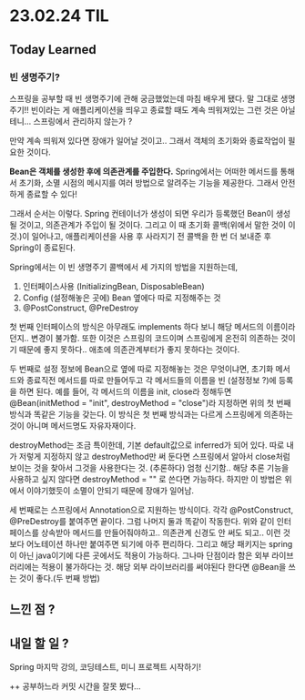 # 23.02.24 TIL
## Today Learned

### 빈 생명주기?

스프링을 공부할 때 빈 생명주기에 관해 궁금했었는데 마침 배우게 됐다. 말 그대로 생명주기!! 빈이라는 게 애플리케이션을 띄우고
종료할 때도 계속 띄워져있는 그런 것은 아닐 테니... 스프링에서 관리하지 않는가 ?

만약 계속 띄워져 있다면 장애가 일어날 것이고.. 그래서 객체의 초기화와 종료작업이 필요한 것이다.

**Bean은 객체를 생성한 후에 의존관계를 주입한다.** Spring에서는 어떠한 메서드를 통해서 초기화, 소멸 시점의 메시지를 여러 방법으로
알려주는 기능을 제공한다. 그래서 안전하게 종료할 수 있다!


그래서 순서는 이렇다. Spring 컨테이너가 생성이 되면 우리가 등록했던 Bean이 생성될 것이고, 의존관계가 주입이 될 것이다. 그리고 이 때
초기화 콜백(위에서 말한 것이 이것.)이 일어나고, 애플리케이션을 사용 후 사라지기 전 콜백을 한 번 더 보내준 후 Spring이 종료된다.


Spring에서는 이 빈 생명주기 콜백에서 세 가지의 방법을 지원하는데,
1. 인터페이스사용 (InitializingBean, DisposableBean)
2. Config (설정해놓은 곳에) Bean 옆에다 따로 지정해주는 것
3. @PostConstruct, @PreDestroy

첫 번째 인터페이스의 방식은 아무래도 implements 하다 보니 해당 메서드의 이름이라던지.. 변경이 불가함. 또한 이것은 스프링의
코드이며 스프링에게 온전히 의존하는 것이기 때문에 좋지 못하다.. 애초에 의존관계부터가 좋지 못하다는 것이다. 

두 번째로 설정 정보에 Bean으로 옆에 따로 지정해놓는 것은 무엇이냐면, 초기화 메서드와 종료직전 메서드를 따로 만들어두고
각 메서드들의 이름을 빈 (설정정보 ?)에 등록을 하면 된다. 예를 들어, 각 메서드의 이름을 init, close라 정해두면
@Bean(initMethod = "init", destroyMethod = "close")라 지정하면 위의 첫 번째 방식과 똑같은 기능을 갖는다.
이 방식은 첫 번째 방식과는 다르게 스프링에게 의존하는 것이 아니며 메서드명도 자유자재이다.

destroyMethod는 조금 특이한데, 기본 default값으로 inferred가 되어 있다. 따로 내가 저렇게 지정하지 않고 destroyMethod만 써 둔다면
스프링에서 알아서 close처럼 보이는 것을 찾아서 그것을 사용한다는 것. (추론하다) 엄청 신기함.. 해당 추론 기능을 사용하고 싶지 않다면
destroyMethod = "" 로 쓴다면 가능하다. 하지만 이 방법은 위에서 이야기했듯이 소멸이 안되기 때문에 장애가 일어남.

세 번째로는 스프링에서 Annotation으로 지원하는 방식이다. 각각 @PostConstruct, @PreDestroy를 붙여주면 끝이다. 그럼 나머지 둘과 똑같이
작동한다. 위와 같이 인터페이스를 상속받아 메서드를 만들어줘야하고.. 의존관계 신경도 안 써도 되고.. 이런 것보다 어노테이션 하나만 붙여주면 되기에
아주 편리하다. 그리고 해당 패키지는 spring이 아닌 java이기에 다른 곳에서도 적용이 가능하다. 그나마 단점이라 함은
외부 라이브러리에는 적용이 불가하다는 것. 해당 외부 라이브러리를 써야된다 한다면 @Bean을 쓰는 것이 좋다.(두 번째 방법)

## 느낀 점 ?

## 내일 할 일 ?
Spring 마지막 강의, 코딩테스트, 미니 프로젝트 시작하기!

++ 공부하느라 커밋 시간을 잘못 봤다...